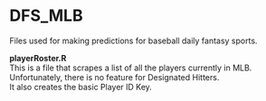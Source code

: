 # DFS_MLB
Files used for making predictions for baseball daily fantasy sports.

**playerRoster.R**  
  This is a file that scrapes a list of all the players currently in MLB.  
  Unfortunately, there is no feature for Designated Hitters.  
  It also creates the basic Player ID Key.  
  
